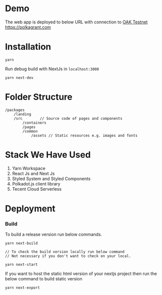# Demo
The web app is deployed to below URL with connection to [OAK Testnet](https://polkadot.js.org/apps/?rpc=wss%3A%2F%2Frpc.testnet.oak.tech#/explorer)
https://polkagrant.com

# Installation

```
yarn
```

Run debug build with NextJs in `localhost:3000`

```
yarn next-dev
```

# Folder Structure

```
/packages
    /landing
	/src		// Source code of pages and components
	    /containers
	    /pages
	    /common
	        /assets // Static resources e.g. images and fonts
```

# Stack We Have Used

1. Yarn Workspace
1. React Js and Next Js
1. Styled System and Styled Components
1. Polkadot.js client library
1. Tecent Cloud Serverless

# Deployment

### Build

To build a release version run below commands.

```
yarn next-build

// To check the build version locally run below command
// Not necessary if you don't want to check on your local.

yarn next-start
```

If you want to host the static html version of your nextjs project then run the below command to build static version

```
yarn next-export
```
